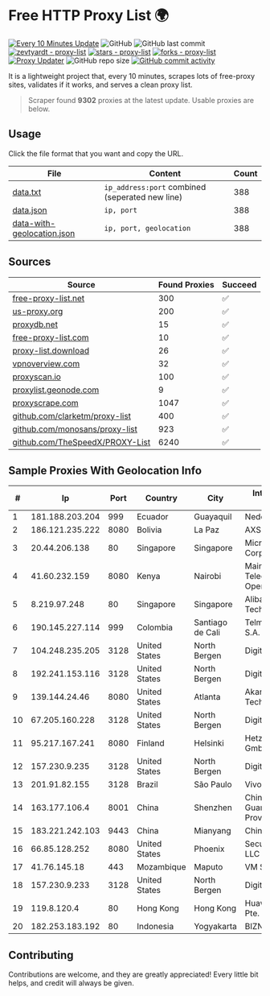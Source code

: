 
# Free HTTP Proxy List 🌍

[![Every 10 Minutes Update](https://github.com/mertguvencli/http-proxy-list/actions/workflows/main.yml/badge.svg?branch=main)](https://github.com/mertguvencli/http-proxy-list/actions/workflows/main.yml)
![GitHub](https://img.shields.io/github/license/mertguvencli/http-proxy-list)
![GitHub last commit](https://img.shields.io/github/last-commit/mertguvencli/http-proxy-list)
[![zevtyardt - proxy-list](https://img.shields.io/static/v1?label=zevtyardt&message=proxy-list&color=blue&logo=github)](https://github.com/zevtyardt/proxy-list "Go to GitHub repo")
[![stars - proxy-list](https://img.shields.io/github/stars/zevtyardt/proxy-list?style=social)](https://github.com/zevtyardt/proxy-list)
[![forks - proxy-list](https://img.shields.io/github/forks/zevtyardt/proxy-list?style=social)](https://github.com/zevtyardt/proxy-list)
[![Proxy Updater](https://github.com/zevtyardt/proxy-list/workflows/Proxy%20Updater/badge.svg)](https://github.com/zevtyardt/proxy-list/actions?query=workflow:"Proxy+Updater")
![GitHub repo size](https://img.shields.io/github/repo-size/zevtyardt/proxy-list)
[![GitHub commit activity](https://img.shields.io/github/commit-activity/m/zevtyardt/proxy-list?logo=commits)](https://github.com/zevtyardt/proxy-list/commits/main)

It is a lightweight project that, every 10 minutes, scrapes lots of free-proxy sites, validates if it works, and serves a clean proxy list.

> Scraper found **9302** proxies at the latest update. Usable proxies are below.

## Usage

Click the file format that you want and copy the URL.

|File|Content|Count|
|----|-------|-----|
|[data.txt](https://raw.githubusercontent.com/mertguvencli/http-proxy-list/main/proxy-list/data.txt)|`ip_address:port` combined (seperated new line)|388|
|[data.json](https://raw.githubusercontent.com/mertguvencli/http-proxy-list/main/proxy-list/data.json)|`ip, port`|388|
|[data-with-geolocation.json](https://raw.githubusercontent.com/mertguvencli/http-proxy-list/main/proxy-list/data-with-geolocation.json)|`ip, port, geolocation`|388|

## Sources

|Source|Found Proxies|Succeed|
|------|-------------|-------|
|[free-proxy-list.net](https://free-proxy-list.net)|300|✅|
|[us-proxy.org](https://www.us-proxy.org)|200|✅|
|[proxydb.net](http://proxydb.net)|15|✅|
|[free-proxy-list.com](https://free-proxy-list.com/?page=&port=&type%5B%5D=http&type%5B%5D=https&up_time=0&search=Search)|10|✅|
|[proxy-list.download](https://www.proxy-list.download/HTTP)|26|✅|
|[vpnoverview.com](https://vpnoverview.com/privacy/anonymous-browsing/free-proxy-servers)|32|✅|
|[proxyscan.io](https://www.proxyscan.io)|100|✅|
|[proxylist.geonode.com](https://proxylist.geonode.com/api/proxy-list?limit=300&page=1&sort_by=lastChecked&sort_type=desc&protocols=http,https)|9|✅|
|[proxyscrape.com](https://api.proxyscrape.com/v2/?request=displayproxies&protocol=http&timeout=10000&country=all&ssl=all&anonymity=all)|1047|✅|
|[github.com/clarketm/proxy-list](https://raw.githubusercontent.com/clarketm/proxy-list/master/proxy-list-raw.txt)|400|✅|
|[github.com/monosans/proxy-list](https://raw.githubusercontent.com/monosans/proxy-list/main/proxies/http.txt)|923|✅|
|[github.com/TheSpeedX/PROXY-List](https://raw.githubusercontent.com/TheSpeedX/PROXY-List/master/http.txt)|6240|✅|


## Sample Proxies With Geolocation Info

|#|Ip|Port|Country|City|Internet Service Provider|
|-|--|----|-------|----|-------------------------|
|1|181.188.203.204|999|Ecuador|Guayaquil|Nedetel S.A.|
|2|186.121.235.222|8080|Bolivia|La Paz|AXS Bolivia S. A.|
|3|20.44.206.138|80|Singapore|Singapore|Microsoft Corporation|
|4|41.60.232.159|8080|Kenya|Nairobi|Maintainer Liquid Telecommunications Operations Limited|
|5|8.219.97.248|80|Singapore|Singapore|Alibaba (US) Technology Co., Ltd.|
|6|190.145.227.114|999|Colombia|Santiago de Cali|Telmex Colombia S.A.|
|7|104.248.235.205|3128|United States|North Bergen|DigitalOcean, LLC|
|8|192.241.153.116|3128|United States|North Bergen|DigitalOcean, LLC|
|9|139.144.24.46|8080|United States|Atlanta|Akamai Technologies, Inc.|
|10|67.205.160.228|3128|United States|North Bergen|DigitalOcean, LLC|
|11|95.217.167.241|8080|Finland|Helsinki|Hetzner Online GmbH|
|12|157.230.9.235|3128|United States|North Bergen|DigitalOcean, LLC|
|13|201.91.82.155|3128|Brazil|São Paulo|Vivo|
|14|163.177.106.4|8001|China|Shenzhen|China Unicom Guangdong Province Network|
|15|183.221.242.103|9443|China|Mianyang|China Mobile|
|16|66.85.128.252|8080|United States|Phoenix|Secured Servers LLC|
|17|41.76.145.18|443|Mozambique|Maputo|VM  S.A|
|18|157.230.9.233|3128|United States|North Bergen|DigitalOcean, LLC|
|19|119.8.120.4|80|Hong Kong|Hong Kong|Huawei International Pte. LTD|
|20|182.253.183.192|80|Indonesia|Yogyakarta|BIZNET|



## Contributing

Contributions are welcome, and they are greatly appreciated! Every
little bit helps, and credit will always be given.

